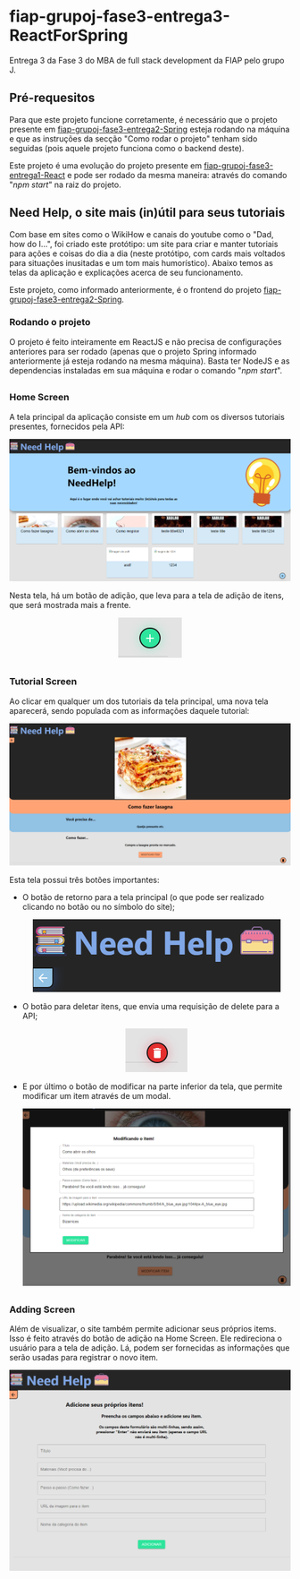 # fiap-grupoj-fase3-entrega3-ReactForSpring
Entrega 3 da Fase 3 do MBA de full stack development da FIAP pelo grupo J.

## Pré-requesitos

Para que este projeto funcione corretamente, é necessário que o projeto presente em <a href="https://github.com/Bullamano/fiap-grupoj-fase3-entrega2-Spring">fiap-grupoj-fase3-entrega2-Spring</a> esteja rodando na máquina e que as instruções da secção "Como rodar o projeto" tenham sido seguidas (pois aquele projeto funciona como o backend deste).

Este projeto é uma evolução do projeto presente em <a href="https://github.com/Bullamano/fiap-grupoj-fase3-entrega1-React">fiap-grupoj-fase3-entrega1-React</a> e pode ser rodado da mesma maneira: através do comando "<i>npm start</i>" na raiz do projeto.

## Need Help, o site mais (in)útil para seus tutoriais

Com base em sites como o WikiHow e canais do youtube como o "Dad, how do I...", foi criado este protótipo: um site para criar e manter tutoriais para ações e coisas do dia a dia (neste protótipo, com cards mais voltados para situações inusitadas e um tom mais humorístico). Abaixo temos as telas da aplicação e explicações acerca de seu funcionamento.

Este projeto, como informado anteriormente, é o frontend do projeto <a href="https://github.com/Bullamano/fiap-grupoj-fase3-entrega2-Spring">fiap-grupoj-fase3-entrega2-Spring</a>.

### Rodando o projeto

O projeto é feito inteiramente em ReactJS e não precisa de configurações anteriores para ser rodado (apenas que o projeto Spring informado anteriormente já esteja rodando na mesma máquina). Basta ter NodeJS e as dependencias instaladas em sua máquina e rodar o comando "<i>npm start</i>".

  ##

### Home Screen

A tela principal da aplicação consiste em um <i>hub</i> com os diversos tutoriais presentes, fornecidos pela API:

<p align="center">
  <img src="./readmeAssets/HomePageWithAPI.png" alt="Tela principal com imagens dos itens de tutoriais">
</p>

Nesta tela, há um botão de adição, que leva para a tela de adição de itens, que será mostrada mais a frente.

<p align="center">
  <img src="./readmeAssets/RetornoBotoesAdd.png" alt="Botão de redirecionamento para a tela de adição de itens.">
</p>

  ##
  
### Tutorial Screen

Ao clicar em qualquer um dos tutoriais da tela principal, uma nova tela aparecerá, sendo populada com as informações daquele tutorial:

<p align="center">
  <img src="./readmeAssets/TutorialPageWithAPI.png" alt="Tela de tutorial com as informações pertinentes">
</p>

Esta tela possui três botões importantes:

<ul>
  <li>
    O botão de retorno para a tela principal (o que pode ser realizado clicando no botão ou no símbolo do site);
    <p align="center">
      <img src="./readmeAssets/RetornoBotoesBack.png" alt="Tela de tutorial com as informações pertinentes">
    </p>
  </li>

  <li>
    O botão para deletar itens, que envia uma requisição de delete para a API;
    <p align="center">
      <img src="./readmeAssets/RetornoBotoesDelete.png" alt="Tela de tutorial com as informações pertinentes">
    </p>
  </li>
  
  <li>
    E por último o botão de modificar na parte inferior da tela, que permite modificar um item através de um modal.
    <p align="center">
      <img src="./readmeAssets/UpdateModalWithAPI.png" alt="Tela de tutorial com as informações pertinentes">
    </p>
  </li>
</ul>

  ##

### Adding Screen

Além de visualizar, o site também permite adicionar seus próprios items. Isso é feito através do botão de adição na Home Screen. Ele redireciona o usuário para a tela de adição. Lá, podem ser fornecidas as informações que serão usadas para registrar o novo item.

<p align="center">
  <img src="./readmeAssets/AddingPageWithAPI.png" alt="Tela de tutorial com as informações pertinentes">
</p>

  ##
